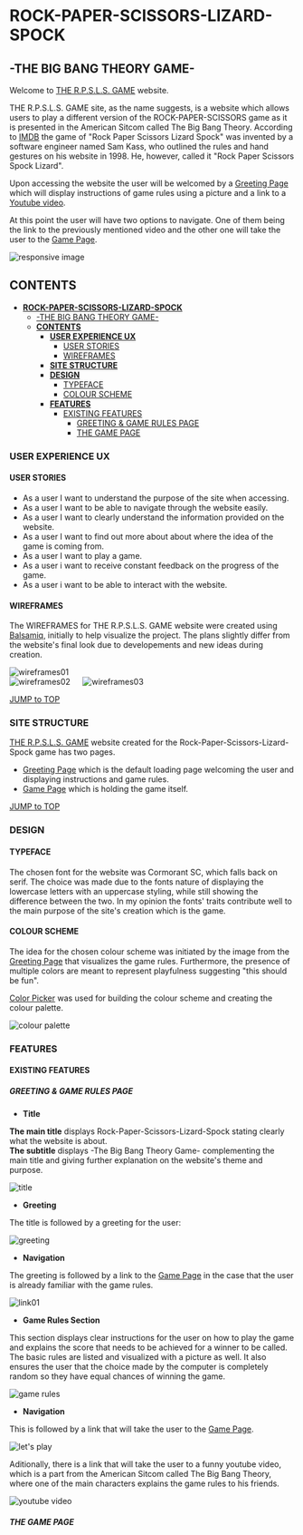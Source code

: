 # **ROCK-PAPER-SCISSORS-LIZARD-SPOCK**
## -THE BIG BANG THEORY GAME-

Welcome to [THE R.P.S.L.S. GAME](https://vivhubb.github.io/bbtheory-game/) website.

THE R.P.S.L.S. GAME site, as the name suggests, is a website which allows users to play a different version of the ROCK-PAPER-SCISSORS game as it is presented in the American Sitcom called The Big Bang Theory. According to [IMDB](https://m.imdb.com/title/tt1256039/trivia/?ref_=tt_ql_trv) the game of "Rock Paper Scissors Lizard Spock" was invented by a software engineer named Sam Kass, who outlined the rules and hand gestures on his website in 1998. He, however, called it "Rock Paper Scissors Spock Lizard".

Upon accessing the website the user will be welcomed by a [Greeting Page](https://vivhubb.github.io/bbtheory-game/) which will display instructions of game rules using a picture and a link to a [Youtube video](https://www.youtube.com/watch?v=x5Q6-wMx-K8").

At this point the user will have two options to navigate. One of them being the link to the previously mentioned video and the other one will take the user to the [Game Page](https://vivhubb.github.io/bbtheory-game/game.html).

![responsive image](/assets/readme.images/responsive0.png)

## **CONTENTS**

<!-- TOC -->

- [**ROCK-PAPER-SCISSORS-LIZARD-SPOCK**](#rock-paper-scissors-lizard-spock)
    - [-THE BIG BANG THEORY GAME-](#-the-big-bang-theory-game-)
    - [**CONTENTS**](#contents)
        - [**USER EXPERIENCE UX**](#user-experience-ux)
            - [USER STORIES](#user-stories)
            - [WIREFRAMES](#wireframes)
        - [**SITE STRUCTURE**](#site-structure)
        - [**DESIGN**](#design)
            - [TYPEFACE](#typeface)
            - [COLOUR SCHEME](#colour-scheme)
        - [**FEATURES**](#features)
            - [EXISTING FEATURES](#existing-features)
                - [GREETING & GAME RULES PAGE](#greeting--game-rules-page)
                - [THE GAME PAGE](#the-game-page)

<!-- /TOC -->

### **USER EXPERIENCE UX**

#### USER STORIES

* As a user I want to understand the purpose of the site when accessing.
* As a user I want to be able to navigate through the website easily.
* As a user I want to clearly understand the information provided on the website.
* As a user I want to find out more about about where the idea of the game is coming from.
* As a user I want to play a game.
* As a user i want to receive constant feedback on the progress of the game.
* As a user i want to be able to interact with the website.

#### WIREFRAMES

The WIREFRAMES for THE R.P.S.L.S. GAME website were created using [Balsamiq](https://balsamiq.com/), initially to help visualize the project. The plans slightly differ from the website's final look due to developements and new ideas during creation.

![wireframes01](/assets/readme.images/wireframes01.png) <br>
![wireframes02](/assets/readme.images/wireframes02.png) &emsp;
![wireframes03](/assets/readme.images/wireframes03.png)

[JUMP to TOP](<#contents>)

### **SITE STRUCTURE**

[THE R.P.S.L.S. GAME](https://vivhubb.github.io/bbtheory-game/) website created for the Rock-Paper-Scissors-Lizard-Spock game has two pages.

* [Greeting Page](https://vivhubb.github.io/bbtheory-game/) which is the default loading page welcoming the user and displaying instructions and game rules.
* [Game Page](https://vivhubb.github.io/bbtheory-game/game.html) which is holding the game itself.

[JUMP to TOP](<#contents>)

### **DESIGN**

#### TYPEFACE

The chosen font for the website was Cormorant SC, which falls back on serif. The choice was made due to the fonts nature of displaying the lowercase letters with an uppercase styling, while still showing the difference between the two. In my opinion the fonts' traits contribute well to the main purpose of the site's creation which is the game.

#### COLOUR SCHEME

The idea for the chosen colour scheme was initiated by the image from the [Greeting Page](https://vivhubb.github.io/bbtheory-game/) that visualizes the game rules. Furthermore, the presence of multiple colors are meant to represent playfulness suggesting "this should be fun".

[Color Picker](https://imagecolorpicker.com/en) was used for building the colour scheme and creating the colour palette.

![colour palette](/assets/readme.images/palette.png)

### **FEATURES**

#### EXISTING FEATURES

##### GREETING & GAME RULES PAGE

* **Title**

**The main title** displays Rock-Paper-Scissors-Lizard-Spock stating clearly what the website is about. <br>
**The subtitle** displays -The Big Bang Theory Game- complementing the main title and giving further explanation on the website's theme and purpose.

![title](/assets/readme.images/title.png)

* **Greeting**

The title is followed by a greeting for the user:

![greeting](/assets/readme.images/greeting.png)

* **Navigation**

The greeting is followed by a link to the [Game Page](https://vivhubb.github.io/bbtheory-game/game.html) in the case that the user is already familiar with the game rules.

![link01](/assets/readme.images/link01.png)

* **Game Rules Section**

This section displays clear instructions for the user on how to play the game and explains the score that needs to be achieved for a winner to be called. The basic rules are listed and visualized with a picture as well. It also ensures the user that the choice made by the computer is completely random so they have equal chances of winning the game.

![game rules](/assets/readme.images/game-rules.png)

* **Navigation**

This is followed by a link that will take the user to the [Game Page](https://vivhubb.github.io/bbtheory-game/game.html).

![let's play](/assets/readme.images/link02.png)

Aditionally, there is a link that will take the user to a funny youtube video, which is a part from the American Sitcom called The Big Bang Theory, where one of the main characters explains the game rules to his friends.

![youtube video](/assets/readme.images/link03.png)

##### THE GAME PAGE

